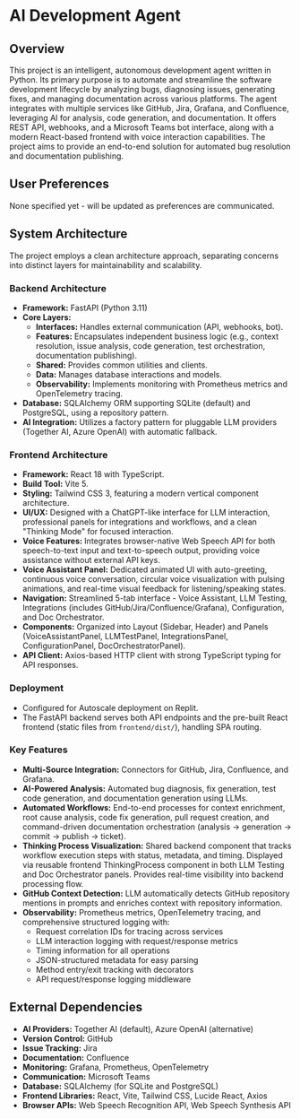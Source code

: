 # AI Development Agent

## Overview
This project is an intelligent, autonomous development agent written in Python. Its primary purpose is to automate and streamline the software development lifecycle by analyzing bugs, diagnosing issues, generating fixes, and managing documentation across various platforms. The agent integrates with multiple services like GitHub, Jira, Grafana, and Confluence, leveraging AI for analysis, code generation, and documentation. It offers REST API, webhooks, and a Microsoft Teams bot interface, along with a modern React-based frontend with voice interaction capabilities. The project aims to provide an end-to-end solution for automated bug resolution and documentation publishing.

## User Preferences
None specified yet - will be updated as preferences are communicated.

## System Architecture
The project employs a clean architecture approach, separating concerns into distinct layers for maintainability and scalability.

### Backend Architecture
-   **Framework:** FastAPI (Python 3.11)
-   **Core Layers:**
    -   **Interfaces:** Handles external communication (API, webhooks, bot).
    -   **Features:** Encapsulates independent business logic (e.g., context resolution, issue analysis, code generation, test orchestration, documentation publishing).
    -   **Shared:** Provides common utilities and clients.
    -   **Data:** Manages database interactions and models.
    -   **Observability:** Implements monitoring with Prometheus metrics and OpenTelemetry tracing.
-   **Database:** SQLAlchemy ORM supporting SQLite (default) and PostgreSQL, using a repository pattern.
-   **AI Integration:** Utilizes a factory pattern for pluggable LLM providers (Together AI, Azure OpenAI) with automatic fallback.

### Frontend Architecture
-   **Framework:** React 18 with TypeScript.
-   **Build Tool:** Vite 5.
-   **Styling:** Tailwind CSS 3, featuring a modern vertical component architecture.
-   **UI/UX:** Designed with a ChatGPT-like interface for LLM interaction, professional panels for integrations and workflows, and a clean "Thinking Mode" for focused interaction.
-   **Voice Features:** Integrates browser-native Web Speech API for both speech-to-text input and text-to-speech output, providing voice assistance without external API keys.
-   **Voice Assistant Panel:** Dedicated animated UI with auto-greeting, continuous voice conversation, circular voice visualization with pulsing animations, and real-time visual feedback for listening/speaking states.
-   **Navigation:** Streamlined 5-tab interface - Voice Assistant, LLM Testing, Integrations (includes GitHub/Jira/Confluence/Grafana), Configuration, and Doc Orchestrator.
-   **Components:** Organized into Layout (Sidebar, Header) and Panels (VoiceAssistantPanel, LLMTestPanel, IntegrationsPanel, ConfigurationPanel, DocOrchestratorPanel).
-   **API Client:** Axios-based HTTP client with strong TypeScript typing for API responses.

### Deployment
-   Configured for Autoscale deployment on Replit.
-   The FastAPI backend serves both API endpoints and the pre-built React frontend (static files from `frontend/dist/`), handling SPA routing.

### Key Features
-   **Multi-Source Integration:** Connectors for GitHub, Jira, Confluence, and Grafana.
-   **AI-Powered Analysis:** Automated bug diagnosis, fix generation, test code generation, and documentation generation using LLMs.
-   **Automated Workflows:** End-to-end processes for context enrichment, root cause analysis, code fix generation, pull request creation, and command-driven documentation orchestration (analysis → generation → commit → publish → ticket).
-   **Thinking Process Visualization:** Shared backend component that tracks workflow execution steps with status, metadata, and timing. Displayed via reusable frontend ThinkingProcess component in both LLM Testing and Doc Orchestrator panels. Provides real-time visibility into backend processing flow.
-   **GitHub Context Detection:** LLM automatically detects GitHub repository mentions in prompts and enriches context with repository information.
-   **Observability:** Prometheus metrics, OpenTelemetry tracing, and comprehensive structured logging with:
    -   Request correlation IDs for tracing across services
    -   LLM interaction logging with request/response metrics
    -   Timing information for all operations
    -   JSON-structured metadata for easy parsing
    -   Method entry/exit tracking with decorators
    -   API request/response logging middleware

## External Dependencies
-   **AI Providers:** Together AI (default), Azure OpenAI (alternative)
-   **Version Control:** GitHub
-   **Issue Tracking:** Jira
-   **Documentation:** Confluence
-   **Monitoring:** Grafana, Prometheus, OpenTelemetry
-   **Communication:** Microsoft Teams
-   **Database:** SQLAlchemy (for SQLite and PostgreSQL)
-   **Frontend Libraries:** React, Vite, Tailwind CSS, Lucide React, Axios
-   **Browser APIs:** Web Speech Recognition API, Web Speech Synthesis API